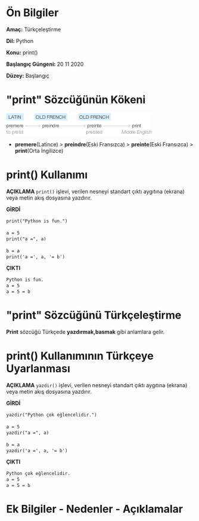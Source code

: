 # Ön Bilgiler
**Amaç:** Türkçeleştirme

**Dil:** Python

**Konu:** print()

**Başlangıç Güngeni:** 20 11 2020

**Düzey:** Başlangıç 

# "print" Sözcüğünün Kökeni
![Görsel](/belgelik/görseller/kökenbilim/print.png)

- **premere**(Latince) > **preindre**(Eski Fransızca) > **preinte**(Eski Fransızca) > **print**(Orta İngilizce)

# print() Kullanımı

**AÇIKLAMA**
`print()` işlevi, verilen nesneyi standart çıktı aygıtına (ekrana) veya metin akış dosyasına yazdırır.

**GİRDİ**
```
print("Python is fun.")

a = 5
print("a =", a)

b = a
print('a =', a, '= b')
```
**ÇIKTI**
```
Python is fun.
a = 5
a = 5 = b
```

# "print" Sözcüğünü Türkçeleştirme
**Print** sözcüğü Türkçede **yazdırmak,basmak** gibi anlamlara gelir.

# print() Kullanımının Türkçeye Uyarlanması

**AÇIKLAMA**
`yazdir()` işlevi, verilen nesneyi standart çıktı aygıtına (ekrana) veya metin akış dosyasına yazdırır.

**GİRDİ**
```
yazdir("Python çok eğlencelidir.")

a = 5
yazdir("a =", a)

b = a
yazdir('a =', a, '= b')
```
**ÇIKTI**
```
Python çok eğlencelidir.
a = 5
a = 5 = b
```
# Ek Bilgiler - Nedenler - Açıklamalar
